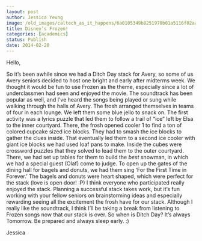 ```yaml
---
layout: post
author: Jessica Yeung
image: /old_images/caltech_as_it_happens/6a0105349b8251970b01a5116f02aa970c.jpg
title: Disney’s Frozen!
categories: [academics]
status: Publish
date: 2014-02-20
---
```



Hello,

So it’s been awhile since we had a Ditch Day stack for Avery, so some of us Avery seniors decided to host one bright and early after midterms week. We thought it would be fun to use Frozen as the theme, especially since a lot of underclassmen had seen and enjoyed the movie. The soundtrack has been popular as well, and I’ve heard the songs being played or sung while walking through the halls of Avery. The frosh arranged themselves in teams of four in each lounge. We left them some blue jello to snack on. The first activity was a lyrics puzzle that led them to follow a trail of “ice” left by Elsa to the inner courtyard. There, the frosh opened cooler 1 to find a ton of colored cupcake sized ice blocks. They had to smash the ice blocks to gather the clues inside. That eventually led them to a second ice cooler with giant ice blocks we had used loaf pans to make. Inside the cubes were crossword puzzles that they solved to lead them to the outer courtyard. There, we had set up tables for them to build the *best* snowman, in which we had a special guest (Olaf) come to judge. To open up the gates of the dining hall for bagels and donuts, we had them sing ‘For the First Time in Forever.’ The bagels and donuts were heart shaped, which were perfect for the stack (love is open door! :P) I think everyone who participated really enjoyed the stack. Planning a successful stack takes work, but it’s fun working with your fellow seniors on brainstorming ideas and especially rewarding seeing all the excitement the frosh have for our stack. Although I really like the soundtrack, I think I’ll be taking a break from listening to Frozen songs now that our stack is over. So when is Ditch Day? It’s always Tomorrow. Be prepared and always sleep early. :)

Jessica

